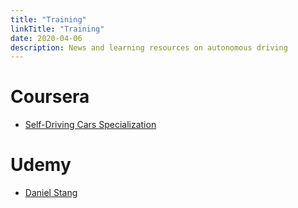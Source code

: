 ```yaml
---
title: "Training"
linkTitle: "Training"
date: 2020-04-06
description: News and learning resources on autonomous driving
---
```


# Coursera

* [Self-Driving Cars Specialization](https://www.coursera.org/specializations/self-driving-cars)

# Udemy

* [Daniel Stang](https://www.udemy.com/user/daniel-stang-2/)
